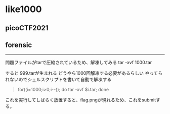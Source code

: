 ﻿# like1000
## picoCTF2021
## forensic
***

問題ファイルがtarで圧縮されているため、解凍してみる
tar -xvf 1000.tar

すると
999.tarが生まれる
どうやら1000回解凍する必要があるらしい
やってられないのでシェルスクリプトを書いて自動で解凍する

> for((i=1000;i>0;i--));
do tar -xvf $i.tar;
done

これを実行してしばらく放置すると、flag.pngが現れるため、これをsubmitする。